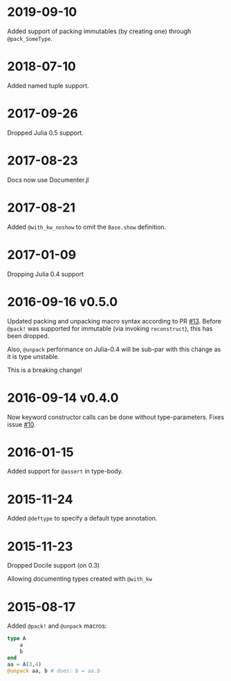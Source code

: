 # 2019-09-10
Added support of packing immutables (by creating one) through `@pack_SomeType`.

# 2018-07-10

Added named tuple support.

# 2017-09-26

Dropped Julia 0.5 support.

# 2017-08-23

Docs now use Documenter.jl

# 2017-08-21

Added `@with_kw_noshow` to omit the `Base.show` definition.

# 2017-01-09

Dropping Julia 0.4 support

# 2016-09-16 v0.5.0

Updated packing and unpacking macro syntax according to PR
[#13](https://github.com/mauro3/Parameters.jl/pull/13).  Before
`@pack!` was supported for immutable (via invoking `reconstruct`), this
has been dropped.

Also, `@unpack` performance on Julia-0.4 will be sub-par with this
change as it is type unstable.

This is a breaking change!

# 2016-09-14 v0.4.0

Now keyword constructor calls can be done without
type-parameters. Fixes issue [#10](https://github.com/mauro3/Parameters.jl/issues/10).

# 2016-01-15

Added support for `@assert` in type-body.

# 2015-11-24

Added `@deftype` to specify a default type annotation.

# 2015-11-23

Dropped Docile support (on 0.3)

Allowing documenting types created with `@with_kw`

# 2015-08-17

Added `@pack!` and `@unpack` macros:

```julia
type A
    a
    b
end
aa = A(3,4)
@unpack aa, b # does: b = aa.b
```
